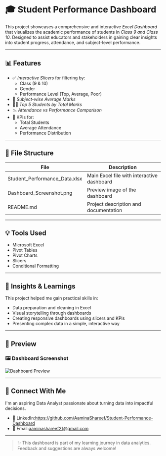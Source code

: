 # 🎓 Student Performance Dashboard

This project showcases a comprehensive and interactive *Excel Dashboard* that visualizes the academic performance of students in *Class 9 and Class 10*. Designed to assist educators and stakeholders in gaining clear insights into student progress, attendance, and subject-level performance.

---

## 📊 Features

- ✅ *Interactive Slicers* for filtering by:
  - Class (9 & 10)
  - Gender
  - Performance Level (Top, Average, Poor)
- 🧮 *Subject-wise Average Marks*
- 🧑‍🎓 *Top 5 Students by Total Marks*
- 📉 *Attendance vs Performance Comparison*
- 📌 KPIs for:
  - Total Students
  - Average Attendance
  - Performance Distribution

---

## 📂 File Structure

| File | Description |
|------|-------------|
| Student_Performance_Data.xlsx | Main Excel file with interactive dashboard |
| Dashboard_Screenshot.png | Preview image of the dashboard |
| README.md | Project description and documentation |

---

## 💡 Tools Used

- Microsoft Excel
- Pivot Tables
- Pivot Charts
- Slicers
- Conditional Formatting

---

## 📌 Insights & Learnings

This project helped me gain practical skills in:
- Data preparation and cleaning in Excel
- Visual storytelling through dashboards
- Creating responsive dashboards using slicers and KPIs
- Presenting complex data in a simple, interactive way

---

## 📎 Preview

### 🖼 Dashboard Screenshot
![Dashboard Preview](Student.png)


---

## 🔗 Connect With Me

I'm an aspiring Data Analyst passionate about turning data into impactful decisions.

- 💼 LinkedIn:https://github.com/AaminaShareef/Student-Performance-Dashboard
- 📧 Email:aaminashareef21@gmail.com

---

> ✨ This dashboard is part of my learning journey in data analytics. Feedback and suggestions are always welcome!

